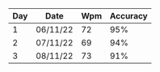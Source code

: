 |Day|Date     |Wpm|Accuracy|
|---|---------|---|--------|
|1  |06/11/22 |72 |95%     |
|2  |07/11/22 |69 |94%     |
|3  |08/11/22 |73 |91%     |
